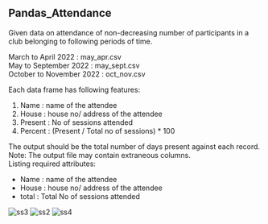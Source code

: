 ## Pandas_Attendance
Given data on attendance of non-decreasing number of participants in a club belonging to following periods of time.<br>
<p>
March to April 2022 : may_apr.csv<br>
May to September 2022 : may_sept.csv<br>
October to November 2022 : oct_nov.csv<br>
</p>
<p>
Each data frame has following features:
<ol>
<li>Name : name of the attendee</li>
<li>House : house no/ address of the attendee</li>
<li>Present : No of sessions attended</li>
<li>Percent : (Present / Total no of sessions) * 100</li>
</ol>
The output should be the total number of days present against each record.<br>
Note: The output file may contain extraneous columns. <br>
Listing required attributes:
<ul>
<li>Name : name of the attendee</li>
<li>House : house no/ address of the attendee</li>
<li>total : Total No of sessions attended</li>
</ul>

![ss3](https://user-images.githubusercontent.com/88228233/204137535-3d85a681-81f3-4e5d-b97c-16cdf0b4f474.png)
![ss2](https://user-images.githubusercontent.com/88228233/204137126-b0994dcc-9c25-455c-bbae-f3da3650a0b5.png)
![ss4](https://user-images.githubusercontent.com/88228233/204137132-17dbddef-56a9-4bd9-8d3a-23b1aac9cc5d.png)

